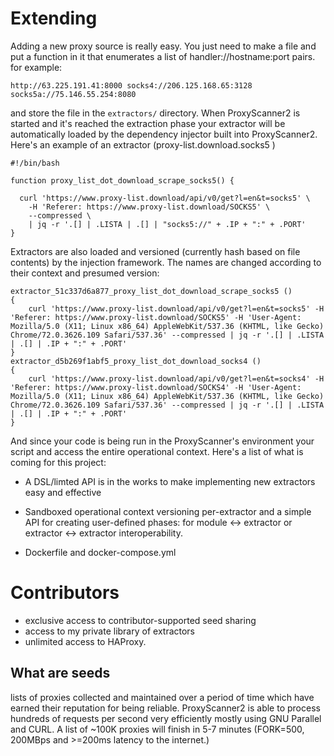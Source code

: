 # Extending
Adding a new proxy source is really easy. You just need to make a file and put a function in it that enumerates a list of handler://hostname:port pairs. for example: 

`
http://63.225.191.41:8000
socks4://206.125.168.65:3128
socks5a://75.146.55.254:8080
`

and store the file in the `extractors/` directory. When ProxyScanner2 is started and it's reached the extraction phase your extractor will be automatically loaded by the
dependency injector built into ProxyScanner2. Here's an example of an extractor (proxy-list.download.socks5 )

```
#!/bin/bash 

function proxy_list_dot_download_scrape_socks5() {

  curl 'https://www.proxy-list.download/api/v0/get?l=en&t=socks5' \
    -H 'Referer: https://www.proxy-list.download/SOCKS5' \
    --compressed \
    | jq -r '.[] | .LISTA | .[] | "socks5://" + .IP + ":" + .PORT'
}
```

Extractors are also loaded and versioned (currently hash based on file contents) by the injection framework. The names are changed according to their context and presumed version: 

```
extractor_51c337d6a877_proxy_list_dot_download_scrape_socks5 () 
{ 
    curl 'https://www.proxy-list.download/api/v0/get?l=en&t=socks5' -H 'Referer: https://www.proxy-list.download/SOCKS5' -H 'User-Agent: Mozilla/5.0 (X11; Linux x86_64) AppleWebKit/537.36 (KHTML, like Gecko) Chrome/72.0.3626.109 Safari/537.36' --compressed | jq -r '.[] | .LISTA | .[] | .IP + ":" + .PORT'
}
extractor_d5b269f1abf5_proxy_list_dot_download_socks4 () 
{ 
    curl 'https://www.proxy-list.download/api/v0/get?l=en&t=socks4' -H 'Referer: https://www.proxy-list.download/SOCKS4' -H 'User-Agent: Mozilla/5.0 (X11; Linux x86_64) AppleWebKit/537.36 (KHTML, like Gecko) Chrome/72.0.3626.109 Safari/537.36' --compressed | jq -r '.[] | .LISTA | .[] | .IP + ":" + .PORT'
}

```

And since your code is being run in the ProxyScanner's environment your script and access the entire operational context. Here's a list of what is coming for this project: 

- A DSL/limted API is in the works to make implementing new extractors easy and effective 

- Sandboxed operational context versioning per-extractor and a simple API for creating user-defined phases: for module <-> extractor or extractor <-> extractor interoperability. 

- Dockerfile and docker-compose.yml 

# Contributors 

- exclusive access to contributor-supported seed sharing 
- access to my private library of extractors 
- unlimited access to HAProxy.

## What are seeds 
lists of proxies collected and maintained over a period of time which have earned their reputation for being reliable. ProxyScanner2 is able to process hundreds of requests per second very
efficiently mostly using GNU Parallel and CURL. A list of ~100K proxies will finish in 5-7 minutes (FORK=500, 200MBps and >=200ms latency to the internet.) 

